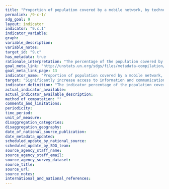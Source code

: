 ```yaml
---
title: "Proportion of population covered by a mobile network, by technology"
permalink: /9-c-1/
sdg_goal: 9
layout: indicator
indicator: "9.c.1"
indicator_variable: 
graph: 
variable_description: 
variable_notes: 
target_id: "9.c"
has_metadata: true
rationale_interpretation: "The percentage of the population covered by a mobile cellular network can be considered as a minimum indicator for ICT access since it provides people with the possibility to subscribe to and use mobile-cellular services to communicate. Over the last decade, mobile-cellular networks have expanded rapidly and helped overcome very basic infrastructure barriers that existed when fixed-telephone networks ' often limited to urban and highly populated areas - were the dominant telecommunication infrastructure. \nWhile 2G (narrowband) mobile-cellular networks offer limited (and mainly voice-based) services, higher-speed networks provide increasingly high-speed, reliable and high-quality access to the Internet and its increasing amount of information, content, services, and applications. Mobile networks are therefore essential to overcoming infrastructure barriers, helping people join the information society and benefit from the potential of ICTs, in particular in least developed countries. \nThe indicator highlights the importance of mobile networks in providing basic, as well as advanced communication services and will help design targeted policies to overcome remaining infrastructure barriers, and address the digital divide. Many governments track this indicator and have set specific targets in terms of the mobile population coverage (by technology) that operators must achieve."
goal_meta_link: "http://unstats.un.org/sdgs/files/metadata-compilation/Metadata-Goal-9.pdf"
goal_meta_link_page: 13
indicator_name: "Proportion of population covered by a mobile network, by technology"
target: "Significantly increase access to information and communications technology and strive to provide universal and affordable access to the Internet in least developed countries by 2020."
indicator_definition: "The indicator percentage of the population covered by a mobile network, broken down by technology, refers to the percentage of inhabitants living within range of a mobile-cellular signal, irrespective of whether or not they are mobile phone subscribers or users. This is calculated by dividing the number of inhabitants within range of a mobile-cellular signal by the total population and multiplying by 100. The indicator is based on where the population lives, and not where they work or go to school, etc. When there are multiple operators offering the service, the maximum population number covered should be reported. Coverage should refer to broadband (3G and more) and narrowband (2G) mobile-cellular technologies and include: 	2G mobile population coverage: Mobile networks with access to data communications (e.g. Internet) at downstream speeds below 256 kbit/s. This includes mobile-cellular technologies such as GPRS, CDMA2000 1x and most EDGE implementations. The indicator refers to the theoretical ability of subscribers to use non-broadband speed mobile data services, rather than the number of active users of such services. 	3G and above mobile-population coverage: Refers to the number of mobile-cellular subscriptions with access to data communications (e.g. the Internet) at broadband downstream speeds (defined here as greater than or equal to 256 kbit/s). The indicator refers to the theoretical ability of subscribers to use broadband speed mobile data services, rather than the number of active users of such services. This includes all high-speed mobile-cellular telephone subscriptions with access to data communications, and includes mobile-cellular technologies such as WCDMA (UMTS) and associated technologies such as HSPA, CDMA2000 1x EV-DO, mobile WiMAX 802.16e and LTE. It excludes low-speed mobilebroadband subscriptions and fixed (wired) Internet subscriptions. As technologies evolve and as more and more countries will deploy and commercialize more advanced mobilebroadband networks (4G, 5G etc.), the indicator will include further breakdowns. ITU collects data for this indicator through an annual questionnaire from national telecommunication regulatory authorities or Information and Communication Technology (ICT) Ministries, who collect the data from licensed mobile-cellular operators. However, they are likely to have different levels and locations of coverage. Another method would be to request each operator's coverage maps, which can be overlaid with maps showing the population of the country."
actual_indicator_available: 
actual_indicator_available_description: 
method_of_computation: ""
comments_and_limitations: 
periodicity: 
time_period: 
unit_of_measure: 
disaggregation_categories: 
disaggregation_geography: 
date_of_national_source_publication: 
date_metadata_updated: 
scheduled_update_by_national_source: 
scheduled_update_by_SDG_team: 
source_agency_staff_name: 
source_agency_staff_email: 
source_agency_survey_dataset: 
source_title: 
source_url: 
source_notes: 
international_and_national_references: 
---
```


